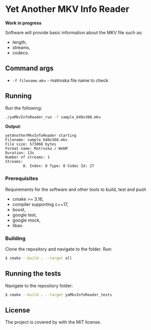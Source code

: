# Yet Another MKV Info Reader 

**Work in progress**

Software will provide basic information about the MKV file such as:
* length,
* streams,
* codecs.

## Command args

* ```-f filename.mkv``` - matroska file name to check

## Running

Run the following:

```sh 
./yaMkvInfoReader_run -f sample_640x360.mkv
```

**Output**:

```
yetAnotherMkvInfoReader starting
Filename: sample_640x360.mkv
File size: 573066 bytes
Format name: Matroska / WebM
Duration: 13s
Number of streams: 1
Streams:
        0. Index: 0 Type: 0 Codec Id: 27
```

### Prerequisites

Requirements for the software and other tools to build, test and push
- cmake >= 3.16,
- compiler supporting c++17,
- boost,
- google test,
- google mock,
- libav.

### Building

Clone the repository and navigate to the folder. Run:

```sh
$ cmake --build . --target all
```

## Running the tests

Navigate to the repository folder:
```sh
$ cmake --build . --target yaMkvInfoReader_tests
```

## License

The project is covered by with the MIT license.
